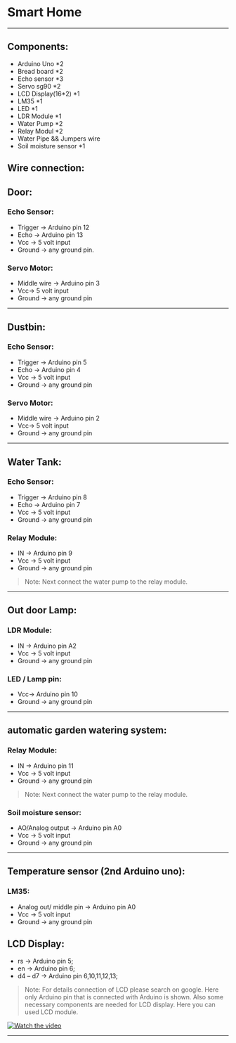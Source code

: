 # Smart Home
------------

## Components:
-	Arduino Uno *2
- Bread board *2
- Echo sensor *3
- Servo sg90 *2
- LCD Display(16*2)  *1
- LM35 *1
- LED *1
- LDR Module *1
- Water Pump *2
- Relay Modul *2
- Water Pipe && Jumpers wire
- Soil moisture sensor *1

## Wire connection:
## Door:
### Echo Sensor:
- Trigger -> Arduino pin 12
- Echo -> Arduino pin 13
- Vcc -> 5 volt input
- Ground -> any ground pin.

### Servo Motor:
-	Middle wire -> Arduino pin 3
-	Vcc-> 5 volt input
-	Ground -> any ground pin
--------------------------

## Dustbin:
### Echo Sensor:
- Trigger -> Arduino pin 5
- Echo -> Arduino pin 4
- Vcc -> 5 volt input
- Ground -> any ground pin

### Servo Motor:
- Middle wire -> Arduino pin 2
- Vcc-> 5 volt input
- Ground -> any ground pin
-----------------------------
## Water Tank: 
### Echo Sensor:
- Trigger -> Arduino pin 8
-	Echo -> Arduino pin 7
-	Vcc -> 5 volt input
-	Ground -> any ground pin
### Relay Module:
-	IN -> Arduino pin 9
-	Vcc -> 5 volt input
-	Ground -> any ground pin
> Note: Next connect the water pump to the relay module.
---------------------------------
## Out door Lamp:
### LDR Module:	
- IN -> Arduino pin A2
-	Vcc -> 5 volt input
-	Ground -> any ground pin
### LED / Lamp pin:	
-	Vcc-> Arduino pin 10
-	Ground -> any ground pin
---------------------------------
## automatic garden watering system:
### Relay Module:
-	IN -> Arduino pin 11
-	Vcc -> 5 volt input
-	Ground -> any ground pin
> Note: Next connect the water pump to the relay module.
### Soil moisture sensor:
-	AO/Analog output -> Arduino pin A0
-	Vcc -> 5 volt input
-	Ground -> any ground pin
---------------------------------

## Temperature sensor  (2nd Arduino uno):
### LM35:
-	Analog out/ middle pin -> Arduino pin A0
-	Vcc -> 5 volt input
-	Ground -> any ground pin
## LCD Display:
-	rs -> Arduino pin  5;
-	en -> Arduino pin  6;
-	d4 – d7 -> Arduino pin  6,10,11,12,13;
> Note: For details connection of LCD please search on google. Here only  Arduino pin that is connected with Arduino is shown. Also some necessary components are needed for LCD display. Here you can used LCD module.



[![Watch the video](https://i.imgur.com/XfXYM3P.png)](https://youtu.be/rjwWxJp5hI8)

-------------------------------------------------------------------------

